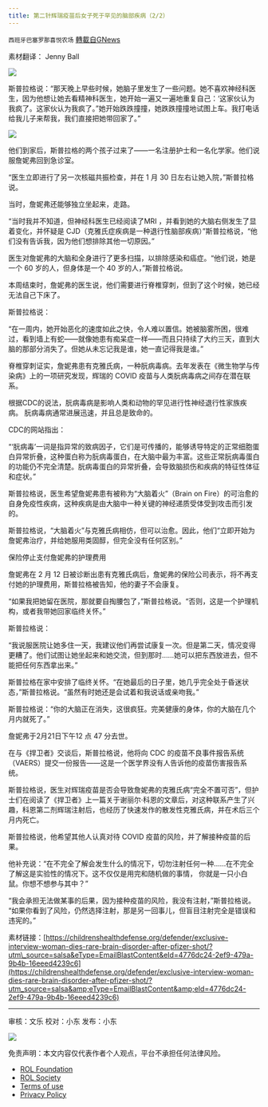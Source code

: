 ```yaml
---
title: 第二针辉瑞疫苗后女子死于罕见的脑部疾病（2/2）
---
```

`西班牙巴塞罗那喜悦农场` [轉載自GNews](https://gnews.org/zh-hans/2252278/)

素材翻译： Jenny Ball

![](https://assets.gnews.org/wp-content/uploads/2022/03/xin_png.001-3.jpg)

斯普拉格说：“那天晚上早些时候，她脑子里发生了一些问题。她不喜欢神经科医生，因为他想让她去看精神科医生，她开始一遍又一遍地重复自己：‘这家伙认为我疯了。这家伙认为我疯了。”她开始跌跌撞撞，她跌跌撞撞地试图上车。我打电话给我儿子来帮我，我们直接把她带回家了。”

![](https://assets.gnews.org/wp-content/uploads/2022/03/image-3668.png)

他们到家后，斯普拉格的两个孩子过来了——一名注册护士和一名化学家。他们说服詹妮弗回到急诊室。

“医生立即进行了另一次核磁共振检查，并在 1 月 30 日左右让她入院，”斯普拉格说。

当时，詹妮弗还能够独立坐起来，走路。

“当时我并不知道，但神经科医生已经阅读了MRI ，并看到她的大脑右侧发生了显着变化，并怀疑是 CJD（克雅氏症疾病是一种退行性脑部疾病）”斯普拉格说，“他们没有告诉我，因为他们想排除其他一切原因。”

医生对詹妮弗的大脑和全身进行了更多扫描，以排除感染和癌症。“他们说，她是一个 60 岁的人，但身体是一个 40 岁的人，”斯普拉格说。

本周结束时，詹妮弗的医生说，他们需要进行脊椎穿刺，但到了这个时候，她已经无法自己下床了。

斯普拉格说：

“在一周内，她开始恶化的速度如此之快，令人难以置信。她被脑雾所困，很难过，看到墙上有蛇——就像她患有痴呆症一样——而且只持续了大约三天，直到大脑的那部分消失了。但她从未忘记我是谁，她一直记得我是谁。”

脊椎穿刺证实，詹妮弗患有克雅氏病，一种朊病毒病。去年发表在《微生物学与传染病》上的一项研究发现，辉瑞的 COVID 疫苗与人类朊病毒病之间存在潜在联系。

根据CDC的说法，朊病毒病是影响人类和动物的罕见进行性神经退行性家族疾病。 朊病毒病通常进展迅速，并且总是致命的。

CDC的网站指出：

“‘朊病毒’一词是指异常的致病因子，它们是可传播的，能够诱导特定的正常细胞蛋白异常折叠，这种蛋白称为朊病毒蛋白，在大脑中最为丰富。这些正常朊病毒蛋白的功能仍不完全清楚。朊病毒蛋白的异常折叠，会导致脑损伤和疾病的特征性体征和症状。”

斯普拉格说，医生希望詹妮弗患有被称为“大脑着火”（Brain on Fire）的可治愈的自身免疫性疾病，这种疾病是由大脑中一种关键的神经递质受体受到攻击而引发的。

斯普拉格说，“大脑着火”与克雅氏病相仿，但可以治愈。因此，他们“立即开始为詹妮弗治疗，并给她服用类固醇，但完全没有任何区别。”

保险停止支付詹妮弗的护理费用

詹妮弗在 2 月 12 日被诊断出患有克雅氏病后，詹妮弗的保险公司表示，将不再支付她的护理费用，斯普拉格被告知，他的妻子不会康复。

“如果我把她留在医院，那就要自掏腰包了，”斯普拉格说。“否则，这是一个护理机构，或者我带她回家临终关怀。”

斯普拉格说：

“我说服医院让她多住一天，我建议他们再尝试康复一次。但是第二天，情况变得更糟了。他们试图让她坐起来和她交流，但到那时……她可以把东西放进去，但不能把任何东西拿出来。”

斯普拉格在家中安排了临终关怀。“在她最后的日子里，她几乎完全处于昏迷状态，”斯普拉格说。“虽然有时她还是会试着和我说话或亲吻我。”

斯普拉格说：“你的大脑正在消失，这很疯狂。完美健康的身体，你的大脑在几个月内就死了。”

詹妮弗于2月21日下午12 点 47 分去世。

在与《捍卫者》交谈后，斯普拉格说，他将向 CDC 的疫苗不良事件报告系统（VAERS）提交一份报告——这是一个医学界没有人告诉他的疫苗伤害报告系统。

斯普拉格说，医生对辉瑞疫苗是否会导致詹妮弗的克雅氏病“完全不置可否”，但护士们在阅读了《捍卫者》上一篇关于谢丽尔·科恩的文章后，对这种联系产生了兴趣，科恩第二剂辉瑞注射后，也经历了快速发作的散发性克雅氏病，并在术后三个月内死亡。

斯普拉格说，他希望其他人认真对待 COVID 疫苗的风险，并了解接种疫苗的后果。

他补充说：“在不完全了解会发生什么的情况下，切勿注射任何一种……在不完全了解这是实验性的情况下。这不仅仅是用完和随机做的事情， 你就是一只小白鼠。你想不想参与其中？”

“我会承担无法做某事的后果，因为接种疫苗的风险，我没有注射，”斯普拉格说。 “如果你看到了风险，仍然选择注射，那是另一回事儿，但盲目注射完全是错误和违宪的。”

素材链接：[https://childrenshealthdefense.org/defender/exclusive-interview-woman-dies-rare-brain-disorder-after-pfizer-shot/?utm\_source=salsa&eType=EmailBlastContent&eId=4776dc24-2ef9-479a-9b4b-16eeed4239c6](https://childrenshealthdefense.org/defender/exclusive-interview-woman-dies-rare-brain-disorder-after-pfizer-shot/?utm_source=salsa&amp;eType=EmailBlastContent&amp;eId=4776dc24-2ef9-479a-9b4b-16eeed4239c6)

* * *

审核：文乐
校对：小东
发布：小东

![](https://assets.gnews.org/wp-content/uploads/2022/03/GNEWS_CH.-1-3-3.jpeg)

 

免责声明：本文内容仅代表作者个人观点，平台不承担任何法律风险。

- [ROL Foundation](https://rolfoundation.org/)
- [ROL Society](https://rolsociety.org/)
- [Terms of use](https://gnews.org/terms-of-use-3/)
- [Privacy Policy](https://gnews.org/privacy-policy/)
